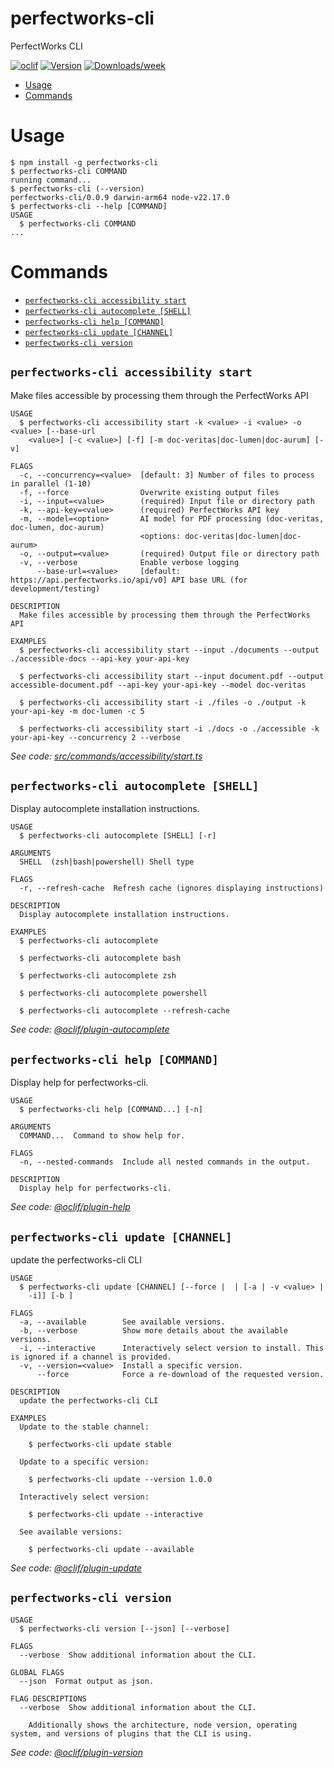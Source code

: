 perfectworks-cli
=================

PerfectWorks CLI


[![oclif](https://img.shields.io/badge/cli-oclif-brightgreen.svg)](https://oclif.io)
[![Version](https://img.shields.io/npm/v/perfectworks-cli.svg)](https://npmjs.org/package/perfectworks-cli)
[![Downloads/week](https://img.shields.io/npm/dw/perfectworks-cli.svg)](https://npmjs.org/package/perfectworks-cli)


<!-- toc -->
* [Usage](#usage)
* [Commands](#commands)
<!-- tocstop -->
# Usage
<!-- usage -->
```sh-session
$ npm install -g perfectworks-cli
$ perfectworks-cli COMMAND
running command...
$ perfectworks-cli (--version)
perfectworks-cli/0.0.9 darwin-arm64 node-v22.17.0
$ perfectworks-cli --help [COMMAND]
USAGE
  $ perfectworks-cli COMMAND
...
```
<!-- usagestop -->
# Commands
<!-- commands -->
* [`perfectworks-cli accessibility start`](#perfectworks-cli-accessibility-start)
* [`perfectworks-cli autocomplete [SHELL]`](#perfectworks-cli-autocomplete-shell)
* [`perfectworks-cli help [COMMAND]`](#perfectworks-cli-help-command)
* [`perfectworks-cli update [CHANNEL]`](#perfectworks-cli-update-channel)
* [`perfectworks-cli version`](#perfectworks-cli-version)

## `perfectworks-cli accessibility start`

Make files accessible by processing them through the PerfectWorks API

```
USAGE
  $ perfectworks-cli accessibility start -k <value> -i <value> -o <value> [--base-url
    <value>] [-c <value>] [-f] [-m doc-veritas|doc-lumen|doc-aurum] [-v]

FLAGS
  -c, --concurrency=<value>  [default: 3] Number of files to process in parallel (1-10)
  -f, --force                Overwrite existing output files
  -i, --input=<value>        (required) Input file or directory path
  -k, --api-key=<value>      (required) PerfectWorks API key
  -m, --model=<option>       AI model for PDF processing (doc-veritas, doc-lumen, doc-aurum)
                             <options: doc-veritas|doc-lumen|doc-aurum>
  -o, --output=<value>       (required) Output file or directory path
  -v, --verbose              Enable verbose logging
      --base-url=<value>     [default: https://api.perfectworks.io/api/v0] API base URL (for development/testing)

DESCRIPTION
  Make files accessible by processing them through the PerfectWorks API

EXAMPLES
  $ perfectworks-cli accessibility start --input ./documents --output ./accessible-docs --api-key your-api-key

  $ perfectworks-cli accessibility start --input document.pdf --output accessible-document.pdf --api-key your-api-key --model doc-veritas

  $ perfectworks-cli accessibility start -i ./files -o ./output -k your-api-key -m doc-lumen -c 5

  $ perfectworks-cli accessibility start -i ./docs -o ./accessible -k your-api-key --concurrency 2 --verbose
```

_See code: [src/commands/accessibility/start.ts](https://github.com/TikiLIVEI/perfectworks-cli/blob/v0.0.9/src/commands/accessibility/start.ts)_

## `perfectworks-cli autocomplete [SHELL]`

Display autocomplete installation instructions.

```
USAGE
  $ perfectworks-cli autocomplete [SHELL] [-r]

ARGUMENTS
  SHELL  (zsh|bash|powershell) Shell type

FLAGS
  -r, --refresh-cache  Refresh cache (ignores displaying instructions)

DESCRIPTION
  Display autocomplete installation instructions.

EXAMPLES
  $ perfectworks-cli autocomplete

  $ perfectworks-cli autocomplete bash

  $ perfectworks-cli autocomplete zsh

  $ perfectworks-cli autocomplete powershell

  $ perfectworks-cli autocomplete --refresh-cache
```

_See code: [@oclif/plugin-autocomplete](https://github.com/oclif/plugin-autocomplete/blob/v3.2.33/src/commands/autocomplete/index.ts)_

## `perfectworks-cli help [COMMAND]`

Display help for perfectworks-cli.

```
USAGE
  $ perfectworks-cli help [COMMAND...] [-n]

ARGUMENTS
  COMMAND...  Command to show help for.

FLAGS
  -n, --nested-commands  Include all nested commands in the output.

DESCRIPTION
  Display help for perfectworks-cli.
```

_See code: [@oclif/plugin-help](https://github.com/oclif/plugin-help/blob/v6.2.31/src/commands/help.ts)_

## `perfectworks-cli update [CHANNEL]`

update the perfectworks-cli CLI

```
USAGE
  $ perfectworks-cli update [CHANNEL] [--force |  | [-a | -v <value> |
    -i]] [-b ]

FLAGS
  -a, --available        See available versions.
  -b, --verbose          Show more details about the available versions.
  -i, --interactive      Interactively select version to install. This is ignored if a channel is provided.
  -v, --version=<value>  Install a specific version.
      --force            Force a re-download of the requested version.

DESCRIPTION
  update the perfectworks-cli CLI

EXAMPLES
  Update to the stable channel:

    $ perfectworks-cli update stable

  Update to a specific version:

    $ perfectworks-cli update --version 1.0.0

  Interactively select version:

    $ perfectworks-cli update --interactive

  See available versions:

    $ perfectworks-cli update --available
```

_See code: [@oclif/plugin-update](https://github.com/oclif/plugin-update/blob/v4.7.1/src/commands/update.ts)_

## `perfectworks-cli version`

```
USAGE
  $ perfectworks-cli version [--json] [--verbose]

FLAGS
  --verbose  Show additional information about the CLI.

GLOBAL FLAGS
  --json  Format output as json.

FLAG DESCRIPTIONS
  --verbose  Show additional information about the CLI.

    Additionally shows the architecture, node version, operating system, and versions of plugins that the CLI is using.
```

_See code: [@oclif/plugin-version](https://github.com/oclif/plugin-version/blob/v2.2.31/src/commands/version.ts)_
<!-- commandsstop -->
